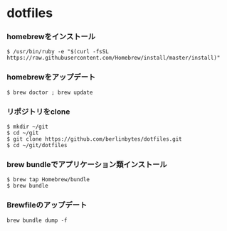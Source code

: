 # dotfiles

### homebrewをインストール
```
$ /usr/bin/ruby -e "$(curl -fsSL https://raw.githubusercontent.com/Homebrew/install/master/install)"
```
### homebrewをアップデート
```
$ brew doctor ; brew update
```

### リポジトリをclone
```
$ mkdir ~/git
$ cd ~/git
$ git clone https://github.com/berlinbytes/dotfiles.git
$ cd ~/git/dotfiles
```

### brew bundleでアプリケーション類インストール
```
$ brew tap Homebrew/bundle
$ brew bundle
```
### Brewfileのアップデート
```
brew bundle dump -f
```
